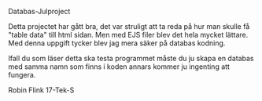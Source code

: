Databas-Julproject

Detta projectet har gått bra, det var struligt att ta reda på hur man skulle få "table data" till html sidan. Men med EJS filer blev det hela mycket lättare. Med denna uppgift
tycker blev jag mera säker på databas kodning.

Ifall du som läser detta ska testa programmet måste du ju skapa en databas med samma namn som finns i koden annars kommer ju ingenting att fungera.



Robin Flink 17-Tek-S
